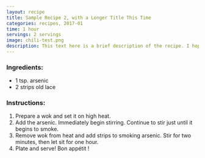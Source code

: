 ```yaml
---
layout: recipe
title: Sample Recipe 2, with a Longer Title This Time
categories: recipes, 2017-01
time: 1 hour
servings: 2 servings
image: chili-test.png
description: This text here is a brief description of the recipe. I hope you like it!
---
```



### Ingredients:

<ul>
    <li><span class="ingred-amount">1 tsp.</span> arsenic</li>
    <li><span class="ingred-amount">2 strips</span> old lace</li>
</ul>


### Instructions:

<ol class="instructions">
    <li>Prepare a wok and set it on high heat.</li>
    <li>Add the arsenic. Immediately begin stirring. Continue to stir just until it begins to smoke.</li>
    <li>Remove wok from heat and add strips to smoking arsenic. Stir for two minutes, then let sit for one hour.</li>
    <li>Plate and serve! Bon appétit ! </li>
</ol>
    